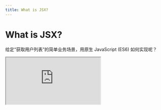 ```yaml
---
title: What is JSX?
---
```


# What is JSX?

给定“获取用户列表”的简单业务场景，用原生 JavaScript (ES6) 如何实现呢？

<!-- 对比：不用 JSX 怎么处理，用 JSX 怎么写 -->
<iframe src="https://stackblitz.com/edit/jsx-native-js?ctl=1&embed=1&file=index.html&hideNavigation=1&theme=dark" class="w-full h-[calc(100%+5px)]" />

<!--
React 的特点之一就是 JSX，那什么是 JSX 呢，它对我们开发人员有什么帮助呢？

OK，我们先来做下对比。

首先，我们给定一个场景，获取金庸小说下英雄的列表，展示名字和所学的武功，如右图所示。

大家可以先试着在脑海里想象一下这个场景在不用 Vue 或者 React 的情况下应该怎么实现？

首先需要在 index.html 中创建一个 ul，并且赋予 id 为 user-list

然后引用我们的脚本文件 script.js

（点击跳转到 script.js 文件，然后折叠所有函数）

先来看下整体结构，三个函数，一个函数执行，我们按照执行逻辑大致的看下，

首先第 44 行的 setTimeout(fetchHeros, 2000); 是整个业务逻辑的起点，在 2s 之后执行 fetchHeros 方法；

fetchHeros 是获取英雄列表主要函数（展开它），它主要做了这么几件事：
- 获取在 index.html 中这个列表的父容器 $container，因为我们要在它的里面渲染列表项；
- 我通过延迟 2s 以及获取本地的 json 文件来模拟接口请求，在此之间，我通过 $container.innerHTML 设置了一个 loading 过渡；
- 在获取到接口数据后，我首先要清空 $container；
- 接下来就是需要将数据渲染出来，那么在这里我是这么做的：
  -  首先创建一个片段 $fragment，这个 createDocumentFragment 创建的 fragment 并不真实存在，也就是说无法将它渲染到 HTML 文档流；
  - 然后我遍历数据，创建列表项，并依次将列表项插入到 $fragment 内部；
  - 最后我将整个 $fragement append 到 $container 完成列表的渲染；

大家可以看到，这仅仅是一个非常简单的列表请求并渲染的逻辑，用原生而且大部分是使用了 ES6 的特性写出来很繁琐，而且真正的需求或者设计也不可能会像右边这么简单；

那如果我们用 React 实现的话，会是什么样子的呢？
-->

---
hideInToc: true
---

# JSX in React

JSX 的全称是 "Javascript and XML"，它允许我们可以在 JS 中编写 XML (HTML) 标签语言。

### 一个 🌰 (例子)

<div class="h-2" />


```tsx {all|1-7|9-18|2,6,10,17|3,5,11-12,16|13,15|4,14}
function AlertButton({ message, children }) {
  return (
    <button className="btn__alert" style={{ width: '20px' }} onClick={() => alert(message)}>
      {children}
    </button>
  );
}

export default function Toolbar() {
  return (
    <div>
      <img src="/public/images/react.png" />
      <AlertButton message="我是糖炒 🌰">
        我是糖炒 🌰
      </AlertButton>
    </div>
  );
}
```

<!--
那么我们首先来了解下什么是 JSX 和它的大致规则和使用方法

JSX 的全称是 "Javascript and XML"，它允许我们可以在 JS 中编写 XML (HTML) 标签语言，说的直白一些，JSX 就是允许我们在 JS 脚本里直接写 HTML。

这是一段 React 组件的代码，这里面共有两个函数，其实也可以叫它们为组件，React 的组件可以是函数；

（click）一个是 AlertButton，(click)另一个是 Toolbar 组件，Toolbar 是 AlertButton 组件的父组件。

（click) 如果一个函数想要返回多行 JSX，那么需要使用 () 将它们包裹起来，实际上这算是一种约定；

（click) 那么大家可以看到，button / div 和 img 是原生标签，它们都是可以直接在函数中使用并且说明结构。并且保留了大部分的原生标签的属性，提供了各种事件等等；

（click) AlertButton 是组件标签，和原生标签类似，而且组件用到的属性也是可以直接传递的。

（click) 这两部分表示的是类似于 Vue 的默认插槽，将 “我是糖炒 🌰” 传递给 AlertButton 组件作为它的子组件。
-->

---
hideInToc: true
---

# React JSX vs Vue Template

<span class="text-gray-400">下表为 React JSX 和 Vue Template 的异同。</span>


| 对比                                                             | React                                                                        | Vue                                               |
| ---------------------------------------------------------------- | ---------------------------------------------------------------------------- | ------------------------------------------------- |
| 组件调用                                                         | 大驼峰                                                                       | 大驼峰、小驼峰、短横线均可                        |
| 原生标签                                                         | **必须**闭合（包括自闭合）                                                   | 无区别                                            |
| 作用域                                                           | 全局、函数和块级作用域                                                       | 绑定到 Vue 组件实例、全局 Context 和 Slot context |
| 变量、表达式                                                     | 用 `{}` 表示                                                                 | 用 `{{}}` 表示                                    |
| 属性                                                             | 小驼峰，_class 改为 className_                                               | 小驼峰、短横线命名均可                            |
| 动态属性                                                         | 参数后加 `{}`                                                                | 参数前加 `:`                                      |
| 事件                                                             | 事件后加 `{}`，值为函数                                                      | 事件前加 `v-on` 或 `@`                            |
| <span :class="{'text-highlight-2 ': highlight }">动态渲染</span> | <span :class="{'text-highlight-2 ': highlight }">一切皆为 JavaScript </span> | `v-for` / `v-if` / `v-show` ...                   |

<span class="absolute left-[20px] bottom-[42px]" :class="{'text-highlight-2 ': highlight}" @click="trigger"><uim-rocket /></span> 


<!--
我在这里大致整理了下 React JSX 和 Vue Template 的异同点，可能对大家理解 JSX 有帮助。

（针对表格进行说明，先说维度，后具体到每列）
-->

<script lang="ts" setup>
  import { ref } from 'vue'
  const highlight = ref(false)

  const trigger = () => (highlight.value = !highlight.value )
</script>


---
hideInToc: true
---

# Heros with JSX

接下来我们看看如何用 JSX 来实现获取“英雄列表”的功能。

<iframe src="https://stackblitz.com/edit/lesson-one-jsx?ctl=1&embed=1&file=index.tsx&hideNavigation=1&theme=dark" class="w-full h-[calc(100%+5px)]" />

<!-- 

有了以上对于 JSX 的初步了解，我们看看用 React 是如何来实现的。

我们所有的注意力只需要集中在 App.tsx 即可。首先，React 约定了所有使用了 JSX 的文件，都要以 jsx 或者 tsx 作为文件后缀。假如我现在把 App.tsx 改为 App.ts（直接修改 App.tsx => App.ts），大家可以看到，修改之后会直接报错，而且编辑器插件也会报错。

和刚才一样，我们先把所有的方法折叠起来，一行一行的为大家解释。

-->